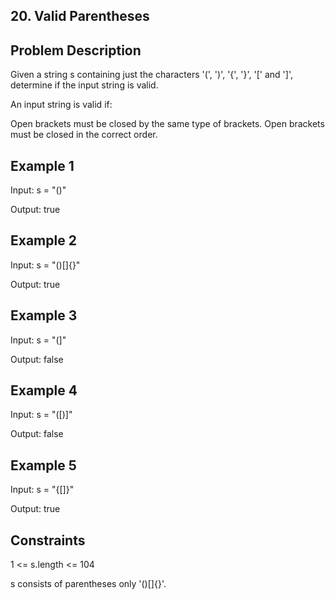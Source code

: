 ## 20. Valid Parentheses
## Problem Description

Given a string s containing just the characters '(', ')', '{', '}', '[' and ']', determine if the input string is valid.

An input string is valid if:

Open brackets must be closed by the same type of brackets.
Open brackets must be closed in the correct order.

## Example 1

Input: s = "()"

Output: true

## Example 2

Input: s = "()[]{}"

Output: true

## Example 3

Input: s = "(]"

Output: false

## Example 4

Input: s = "([)]"

Output: false

## Example 5

Input: s = "{[]}"

Output: true

## Constraints

1 <= s.length <= 104

s consists of parentheses only '()[]{}'.